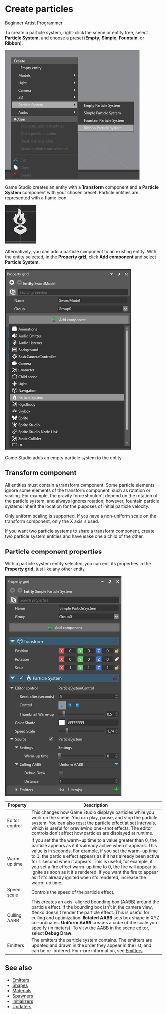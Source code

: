 # Create particles

<span class="label label-doc-level">Beginner</span>
<span class="label label-doc-audience">Artist</span>
<span class="label label-doc-audience">Programmer</span>

To create a particle system, right-click the scene or entity tree, select **Particle System**, and choose a preset (**Empty**, **Simple**, **Fountain**, or **Ribbon**).

![media/particles-reference-editor-1.png](media/particles-reference-editor-1.png)

Game Studio creates an entity with a **Transform** component and a **Particle System** component with your chosen preset. Particle entities are represented with a flame icon.

![media/particles-reference-editor-2.png](media/particles-reference-editor-2.png) 

Alternatively, you can add a particle component to an existing entity. With the entity selected, in the **Property grid**, click **Add component** and select **Particle System**.

![Add Particle System](tutorials/media/add-particle-system.png)

Game Studio adds an empty particle system to the entity.

## Transform component

All entities must contain a transform component. Some particle elements ignore some elements of the transform component, such as rotation or scaling. For example, the gravity force shouldn't depend on the rotation of the particle system, and always ignores rotation; however, fountain particle systems inherit the location for the purposes of initial particle velocity.

Only uniform scaling is supported. If you have a non-uniform scale on the transform component, only the X axis is used.

If you want two particle systems to share a transform component, create two particle system entities and have make one a child of the other.

## Particle component properties

With a particle system entity selected, you can edit its properties in the **Property grid**, just like any other entity.

![media/particles-reference-editor-3.png](media/particles-reference-editor-3.png)

| Property         | Description |
| ---------------- | ------------------------------------------------------------------------------------------------------ |
| Editor control    | This changes how Game Studio displays particles while you work on the scene. You can play, pause, and stop the particle system. You can also reset the particle effect at set intervals, which is useful for previewing one-shot effects. The editor controls don't affect how particles are displayed at runtime.  |
| Warm-up time        | If you set the the warm-up time to a value greater than 0, the particle appears as if it's already active when it appears. This value is in seconds. For example, if you set the warm-up time to 1, the particle effect appears as if it has already been active for 1 second when it appears. This is useful, for example, if you set a fire effect warm-up time to 0, the fire will appear to ignite as soon as it it's rendered. If you want the fire to appear as if it's already ignited when it's rendered, increase the warm-up time.                                  |
| Speed scale          | Controls the speed of the particle effect.         |
| Culling AABB        | This creates an axis-aligned bounding box (AABB) around the particle effect. If the bounding box isn't in the camera view, Xenko doesn't render the particle effect. This is useful for culling and optimization. **Rotated AABB** sets box shape in XYZ co-ordinates. **Uniform AABB** creates a cube of the scale you specify (in meters). To view the AABB in the scene editor, select **Debug Draw**.                |
| Emitters          | The emitters the particle system contains. The emitters are updated and drawn in the order they appear in the list, and can be re-ordered. For more information, see [Emitters](emitters.md). |

## See also

* [Emitters](emitters.md)
* [Shapes](shapes.md)
* [Materials](materials.md)
* [Spawners](spawners.md)
* [Initializers](initializers.md)
* [Updaters](updaters.md)